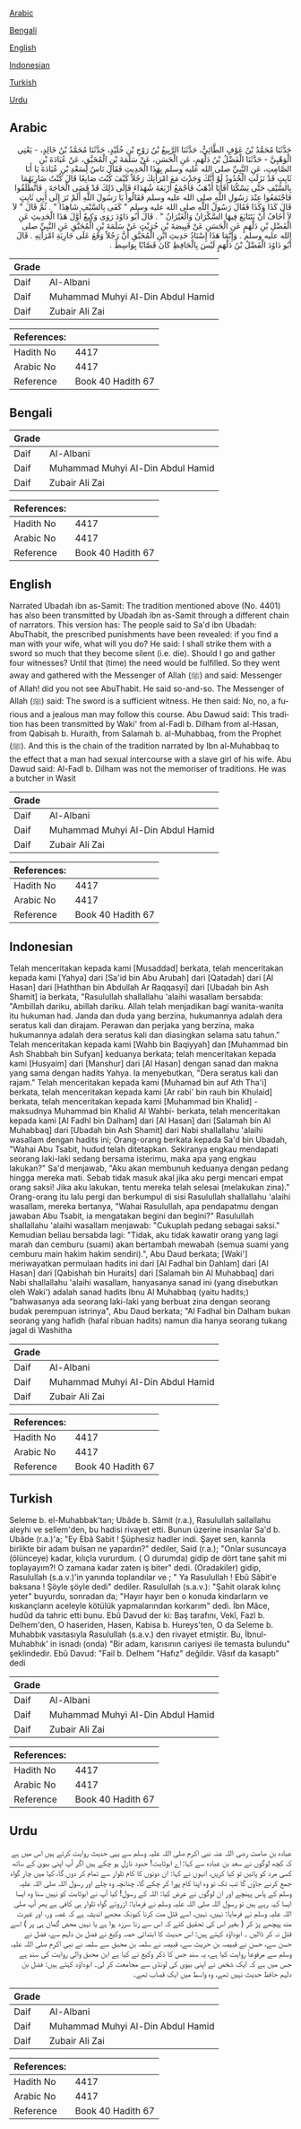 [Arabic](#arabic)

[Bengali](#bengali)

[English](#english)

[Indonesian](#indonesian)

[Turkish](#turkish)

[Urdu](#urdu)

## Arabic


<div dir="rtl" lang="ar" style={{fontSize:'larger',backgroundColor:'#f8f9fa',padding:20}}>
حَدَّثَنَا مُحَمَّدُ بْنُ عَوْفٍ الطَّائِيُّ، حَدَّثَنَا الرَّبِيعُ بْنُ رَوْحِ بْنِ خُلَيْدٍ، حَدَّثَنَا مُحَمَّدُ بْنُ خَالِدٍ، - يَعْنِي الْوَهْبِيَّ - حَدَّثَنَا الْفَضْلُ بْنُ دَلْهَمٍ، عَنِ الْحَسَنِ، عَنْ سَلَمَةَ بْنِ الْمُحَبَّقِ، عَنْ عُبَادَةَ بْنِ الصَّامِتِ، عَنِ النَّبِيِّ صلى الله عليه وسلم بِهَذَا الْحَدِيثِ فَقَالَ نَاسٌ لِسَعْدِ بْنِ عُبَادَةَ يَا أَبَا ثَابِتٍ قَدْ نَزَلَتِ الْحُدُودُ لَوْ أَنَّكَ وَجَدْتَ مَعَ امْرَأَتِكَ رَجُلاً كَيْفَ كُنْتَ صَانِعًا قَالَ كُنْتُ ضَارِبَهُمَا بِالسَّيْفِ حَتَّى يَسْكُتَا أَفَأَنَا أَذْهَبُ فَأَجْمَعُ أَرْبَعَةَ شُهَدَاءَ فَإِلَى ذَلِكَ قَدْ قَضَى الْحَاجَةَ ‏.‏ فَانْطَلَقُوا فَاجْتَمَعُوا عِنْدَ رَسُولِ اللَّهِ صلى الله عليه وسلم فَقَالُوا يَا رَسُولَ اللَّهِ أَلَمْ تَرَ إِلَى أَبِي ثَابِتٍ قَالَ كَذَا وَكَذَا فَقَالَ رَسُولُ اللَّهِ صلى الله عليه وسلم ‏"‏ كَفَى بِالسَّيْفِ شَاهِدًا ‏"‏ ‏.‏ ثُمَّ قَالَ ‏"‏ لاَ لاَ أَخَافُ أَنْ يَتَتَايَعَ فِيهَا السَّكْرَانُ وَالْغَيْرَانُ ‏"‏ ‏.‏ قَالَ أَبُو دَاوُدَ رَوَى وَكِيعٌ أَوَّلَ هَذَا الْحَدِيثِ عَنِ الْفَضْلِ بْنِ دَلْهَمٍ عَنِ الْحَسَنِ عَنْ قَبِيصَةَ بْنِ حُرَيْثٍ عَنْ سَلَمَةَ بْنِ الْمُحَبَّقِ عَنِ النَّبِيِّ صلى الله عليه وسلم ‏.‏ وَإِنَّمَا هَذَا إِسْنَادُ حَدِيثِ ابْنِ الْمُحَبَّقِ أَنَّ رَجُلاً وَقَعَ عَلَى جَارِيَةِ امْرَأَتِهِ ‏.‏ قَالَ أَبُو دَاوُدَ الْفَضْلُ بْنُ دَلْهَمٍ لَيْسَ بِالْحَافِظِ كَانَ قَصَّابًا بِوَاسِطَ ‏.‏
</div>
<div style={{backgroundColor:'#f8f9fa',padding:20, marginBottom: 10}}><table> <thead> <tr> <th>Grade</th> <th></th> </tr> </thead> <tbody> <tr><td>Daif</td><td>Al-Albani</td></tr><tr><td>Daif</td><td>Muhammad Muhyi Al-Din Abdul Hamid</td></tr><tr><td>Daif</td><td>Zubair Ali Zai</td></tr></tbody></table><table> <thead> <tr> <th>References:</th> <th></th> </tr> </thead> <tbody><tr><td>Hadith No</td><td>4417</td></tr><tr><td>Arabic No</td><td>4417</td></tr><tr><td>Reference</td><td>Book 40 Hadith 67</td></tr></tbody></table></div>

## Bengali


<div dir="ltr" lang="bn" style={{fontSize:'larger',backgroundColor:'#f8f9fa',padding:20}}>

</div>
<div style={{backgroundColor:'#f8f9fa',padding:20, marginBottom: 10}}><table> <thead> <tr> <th>Grade</th> <th></th> </tr> </thead> <tbody> <tr><td>Daif</td><td>Al-Albani</td></tr><tr><td>Daif</td><td>Muhammad Muhyi Al-Din Abdul Hamid</td></tr><tr><td>Daif</td><td>Zubair Ali Zai</td></tr></tbody></table><table> <thead> <tr> <th>References:</th> <th></th> </tr> </thead> <tbody><tr><td>Hadith No</td><td>4417</td></tr><tr><td>Arabic No</td><td>4417</td></tr><tr><td>Reference</td><td>Book 40 Hadith 67</td></tr></tbody></table></div>

## English


<div dir="ltr" lang="en" style={{fontSize:'larger',backgroundColor:'#f8f9fa',padding:20}}>
Narrated Ubadah ibn as-Samit: The tradition mentioned above (No. 4401) has also been transmitted by Ubadah ibn as-Samit through a different chain of narrators. This version has: The people said to Sa'd ibn Ubadah: AbuThabit, the prescribed punishments have been revealed: if you find a man with your wife, what will you do? He said: I shall strike them with a sword so much that they become silent (i.e. die). Should I go and gather four witnesses? Until that (time) the need would be fulfilled. So they went away and gathered with the Messenger of Allah (ﷺ) and said: Messenger of Allah! did you not see AbuThabit. He said so-and-so. The Messenger of Allah (ﷺ) said: The sword is a sufficient witness. He then said: No, no, a furious and a jealous man may follow this course. Abu Dawud said: This tradition has been transmitted by Waki' from al-Fadl b. Dilham from al-Hasan, from Qabisah b. Huraith, from Salamah b. al-Muhabbaq, from the Prophet (ﷺ). And this is the chain of the tradition narrated by Ibn al-Muhabbaq to the effect that a man had sexual intercourse with a slave girl of his wife. Abu Dawud said: Al-Fadl b. Dilham was not the memoriser of traditions. He was a butcher in Wasit
</div>
<div style={{backgroundColor:'#f8f9fa',padding:20, marginBottom: 10}}><table> <thead> <tr> <th>Grade</th> <th></th> </tr> </thead> <tbody> <tr><td>Daif</td><td>Al-Albani</td></tr><tr><td>Daif</td><td>Muhammad Muhyi Al-Din Abdul Hamid</td></tr><tr><td>Daif</td><td>Zubair Ali Zai</td></tr></tbody></table><table> <thead> <tr> <th>References:</th> <th></th> </tr> </thead> <tbody><tr><td>Hadith No</td><td>4417</td></tr><tr><td>Arabic No</td><td>4417</td></tr><tr><td>Reference</td><td>Book 40 Hadith 67</td></tr></tbody></table></div>

## Indonesian


<div dir="ltr" lang="id" style={{fontSize:'larger',backgroundColor:'#f8f9fa',padding:20}}>
Telah menceritakan kepada kami [Musaddad] berkata, telah menceritakan kepada kami [Yahya] dari [Sa'id bin Abu Arubah] dari [Qatadah] dari [Al Hasan] dari [Haththan bin Abdullah Ar Raqqasyi] dari [Ubadah bin Ash Shamit] ia berkata, "Rasulullah shallallahu 'alaihi wasallam bersabda: "Ambillah dariku, abillah dariku. Allah telah menjadikan bagi wanita-wanita itu hukuman had. Janda dan duda yang berzina, hukumannya adalah dera seratus kali dan dirajam. Perawan dan perjaka yang berzina, maka hukumannya adalah dera seratus kali dan diasingkan selama satu tahun." Telah menceritakan kepada kami [Wahb bin Baqiyyah] dan [Muhammad bin Ash Shabbah bin Sufyan] keduanya berkata; telah menceritakan kepada kami [Husyaim] dari [Manshur] dari [Al Hasan] dengan sanad dan makna yang sama dengan hadits Yahya. Ia menyebutkan, "Dera seratus kali dan rajam." Telah menceritakan kepada kami [Muhamad bin auf Ath Tha'i] berkata, telah menceritakan kepada kami [Ar rabi' bin rauh bin Khulaid] berkata, telah menceritakan kepada kami [Muhammad bin Khalid] -maksudnya Muhammad bin Khalid Al Wahbi- berkata, telah menceritakan kepada kami [Al Fadhl bin Dalham] dari [Al Hasan] dari [Salamah bin Al Muhabbaq] dari [Ubadah bin Ash Shamit] dari Nabi shallallahu 'alaihi wasallam dengan hadits ini; Orang-orang berkata kepada Sa'd bin Ubadah, "Wahai Abu Tsabit, hudud telah ditetapkan. Sekiranya engkau mendapati seorang laki-laki sedang bersama isterimu, maka apa yang engkau lakukan?" Sa'd menjawab, "Aku akan membunuh keduanya dengan pedang hingga mereka mati. Sebab tidak masuk akal jika aku pergi mencari empat orang saksi! Jika aku lakukan, tentu mereka telah selesai (melakukan zina)." Orang-orang itu lalu pergi dan berkumpul di sisi Rasulullah shallallahu 'alaihi wasallam, mereka bertanya, "Wahai Rasulullah, apa pendapatmu dengan jawaban Abu Tsabit, ia mengatakan begini dan begini?" Rasulullah shallallahu 'alaihi wasallam menjawab: "Cukuplah pedang sebagai saksi." Kemudian beliau bersabda lagi: "Tidak, aku tidak kawatir orang yang lagi marah dan cemburu (suami) akan bertambah mewabah (semua suami yang cemburu main hakim hakim sendiri).", Abu Daud berkata; [Waki'] meriwayatkan permulaan hadits ini dari [Al Fadhal bin Dahlam] dari [Al Hasan] dari [Qabishah bin Huraits] dari [Salamah bin Al Muhabbaq] dari Nabi shallallahu 'alaihi wasallam, hanyasanya sanad ini (yang disebutkan oleh Waki') adalah sanad hadits Ibnu Al Muhabbaq (yaitu hadits;) "bahwasanya ada seorang laki-laki yang berbuat zina dengan seorang budak perempuan istrinya", Abu Daud berkata; "Al Fadhal bin Dalham bukan seorang yang hafidh (hafal ribuan hadits) namun dia hanya seorang tukang jagal di Washitha
</div>
<div style={{backgroundColor:'#f8f9fa',padding:20, marginBottom: 10}}><table> <thead> <tr> <th>Grade</th> <th></th> </tr> </thead> <tbody> <tr><td>Daif</td><td>Al-Albani</td></tr><tr><td>Daif</td><td>Muhammad Muhyi Al-Din Abdul Hamid</td></tr><tr><td>Daif</td><td>Zubair Ali Zai</td></tr></tbody></table><table> <thead> <tr> <th>References:</th> <th></th> </tr> </thead> <tbody><tr><td>Hadith No</td><td>4417</td></tr><tr><td>Arabic No</td><td>4417</td></tr><tr><td>Reference</td><td>Book 40 Hadith 67</td></tr></tbody></table></div>

## Turkish


<div dir="ltr" lang="tr" style={{fontSize:'larger',backgroundColor:'#f8f9fa',padding:20}}>
Seleme b. el-Muhabbak'tan; Ubâde b. Sâmit (r.a.), Rasulullah sallallahu aleyhi ve sellem'den, bu hadisi rivayet etti. Bunun üzerine insanlar Sa'd b. Ubâde (r.a.)'a; "Ey Ebâ Sabit ! Şüphesiz hadler indi. Şayet sen, karınla birlikte bir adam bulsan ne yapardın?" dediler, Said (r.a.); "Onlar susuncaya (ölünceye) kadar, kılıçla vururdum. ( O durumda) gidip de dört tane şahit mi toplayayım?! O zamana kadar zaten iş biter" dedi. (Oradakiler) gidip, Rasulullah (s.a.v.)'in yanında toplandılar ve ; " Ya Rasulullah ! Ebû Sâbit'e baksana ! Şöyle şöyle dedi" dediler. Rasulullah (s.a.v.): "Şahit olarak kılınç yeter" buyurdu, sonradan da; "Hayır hayır ben o konuda kindarların ve kıskançların aceleyle kötülük yapmalarından korkarım" dedi. İbn Mâce, hudûd da tahric etti bunu. Ebû Davud der ki: Baş tarafını, Vekî, Fazl b. Delhem'den, O haseriden, Hasen, Kabisa b. Hureys'ten, O da Seleme b. Muhabbık vasıtasıyla Rasulullah (s.a.v.) den rivayet etmiştir. Bu, İbnul-Muhabhık' in isnadı (onda) "Bir adam, karısının cariyesi ile temasta bulundu" şeklindedir. Ebû Davud: "Fail b. Delhem "Hafız" değildir. Vâsıf da kasaptı" dedi
</div>
<div style={{backgroundColor:'#f8f9fa',padding:20, marginBottom: 10}}><table> <thead> <tr> <th>Grade</th> <th></th> </tr> </thead> <tbody> <tr><td>Daif</td><td>Al-Albani</td></tr><tr><td>Daif</td><td>Muhammad Muhyi Al-Din Abdul Hamid</td></tr><tr><td>Daif</td><td>Zubair Ali Zai</td></tr></tbody></table><table> <thead> <tr> <th>References:</th> <th></th> </tr> </thead> <tbody><tr><td>Hadith No</td><td>4417</td></tr><tr><td>Arabic No</td><td>4417</td></tr><tr><td>Reference</td><td>Book 40 Hadith 67</td></tr></tbody></table></div>

## Urdu


<div dir="rtl" lang="ur" style={{fontSize:'larger',backgroundColor:'#f8f9fa',padding:20}}>
عبادہ بن صامت رضی اللہ عنہ نبی اکرم صلی اللہ علیہ وسلم سے یہی حدیث روایت کرتے ہیں اس میں ہے کہ کچھ لوگوں نے سعد بن عبادہ سے کہا: اے ابوثابت! حدود نازل ہو چکے ہیں اگر آپ اپنی بیوی کے ساتھ کسی مرد کو پائیں تو کیا کریں، انہوں نے کہا: ان دونوں کا کام تلوار سے تمام کر دوں گا، کیا میں چار گواہ جمع کرنے جاؤں گا تب تک تو وہ اپنا کام پورا کر چکے گا، چنانچہ وہ چلے اور رسول اللہ صلی اللہ علیہ وسلم کے پاس پہنچے اور ان لوگوں نے عرض کیا: اللہ کے رسول! کیا آپ نے ابوثابت کو نہیں سنا وہ ایسا ایسا کہہ رہے ہیں تو رسول اللہ صلی اللہ علیہ وسلم نے فرمایا: ازروئے گواہ تلوار ہی کافی ہے پھر آپ صلی اللہ علیہ وسلم نے فرمایا: نہیں، نہیں، اسے قتل مت کرنا کیونکہ مجھے اندیشہ ہے کہ غصہ ور، اور غیرت مند پیچھے پڑ کر ( بغیر اس کی تحقیق کئے کہ اس سے زنا سرزد ہوا ہے یا نہیں محض گمان ہی پر ) اسے قتل نہ کر ڈالیں ۔ ابوداؤد کہتے ہیں: اس حدیث کا ابتدائی حصہ وکیع نے فضل بن دلہم سے، فضل نے حسن سے، حسن نے قبیصہ بن حریث سے، قبیصہ نے سلمہ بن محبق سے سلمہ نے نبی اکرم صلی اللہ علیہ وسلم سے مرفوعاً روایت کیا ہے، یہ سند جس کا ذکر وکیع نے کیا ہے ابن محبق والی روایت کی سند ہے جس میں ہے کہ ایک شخص نے اپنی بیوی کی لونڈی سے مجامعت کر لی۔ ابوداؤد کہتے ہیں: فضل بن دلہم حافظ حدیث نہیں تھے، وہ واسط میں ایک قصاب تھے۔
</div>
<div style={{backgroundColor:'#f8f9fa',padding:20, marginBottom: 10}}><table> <thead> <tr> <th>Grade</th> <th></th> </tr> </thead> <tbody> <tr><td>Daif</td><td>Al-Albani</td></tr><tr><td>Daif</td><td>Muhammad Muhyi Al-Din Abdul Hamid</td></tr><tr><td>Daif</td><td>Zubair Ali Zai</td></tr></tbody></table><table> <thead> <tr> <th>References:</th> <th></th> </tr> </thead> <tbody><tr><td>Hadith No</td><td>4417</td></tr><tr><td>Arabic No</td><td>4417</td></tr><tr><td>Reference</td><td>Book 40 Hadith 67</td></tr></tbody></table></div>